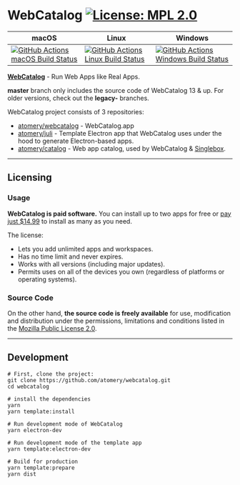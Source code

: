 # WebCatalog [![License: MPL 2.0](https://img.shields.io/badge/License-MPL%202.0-brightgreen.svg)](LICENSE)

|macOS|Linux|Windows|
|---|---|---|
|[![GitHub Actions macOS Build Status](https://github.com/atomery/webcatalog/workflows/macOS/badge.svg)](https://github.com/atomery/webcatalog/actions?query=workflow%3AmacOS)|[![GitHub Actions Linux Build Status](https://github.com/atomery/webcatalog/workflows/Linux/badge.svg)](https://github.com/atomery/webcatalog/actions?query=workflow%3ALinux)|[![GitHub Actions Windows Build Status](https://github.com/atomery/webcatalog/workflows/Windows/badge.svg)](https://github.com/atomery/webcatalog/actions?query=workflow%3AWindows)|


**[WebCatalog](https://webcatalogapp.com)** - Run Web Apps like Real Apps.

**master** branch only includes the source code of WebCatalog 13 & up. For older versions, check out the **legacy-** branches.

WebCatalog project consists of 3 repositories:
- [atomery/webcatalog](https://github.com/atomery/webcatalog) - WebCatalog.app
- [atomery/juli](https://github.com/atomery/juli) - Template Electron app that WebCatalog uses under the hood to generate Electron-based apps.
- [atomery/catalog](https://github.com/atomery/catalog) - Web app catalog, used by WebCatalog & [Singlebox](https://singleboxapp.com).

---

## Licensing
### Usage
**WebCatalog is paid software.** You can install up to two apps for free or [pay just $14.99](https://webcatalog.onfastspring.com/webcatalog-lite) to install as many as you need.

The license:
- Lets you add unlimited apps and workspaces.
- Has no time limit and never expires.
- Works with all versions (including major updates).
- Permits uses on all of the devices you own (regardless of platforms or operating systems).

### Source Code
On the other hand, **the source code is freely available** for use, modification and distribution under the permissions, limitations and conditions listed in the [Mozilla Public License 2.0](LICENSE).

---

## Development
```
# First, clone the project:
git clone https://github.com/atomery/webcatalog.git
cd webcatalog

# install the dependencies
yarn
yarn template:install

# Run development mode of WebCatalog
yarn electron-dev

# Run development mode of the template app
yarn template:electron-dev

# Build for production
yarn template:prepare
yarn dist
```
